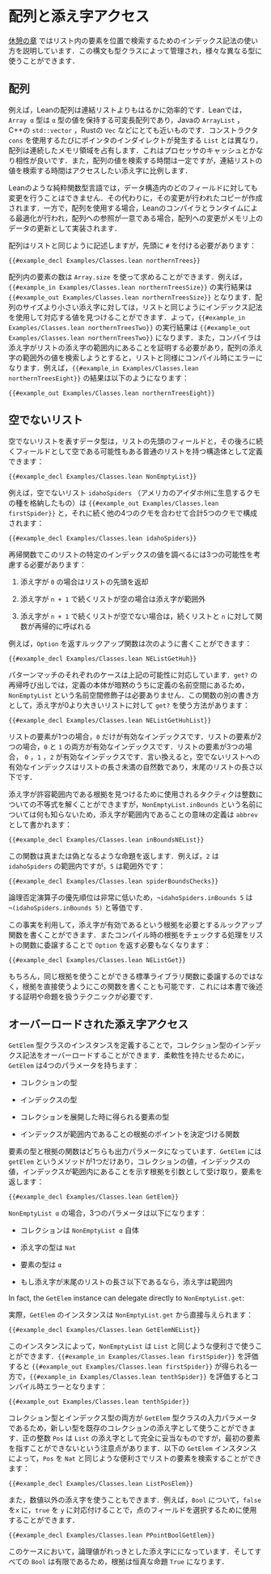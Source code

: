 <!-- # Arrays and Indexing -->

# 配列と添え字アクセス

<!-- The [Interlude](../props-proofs-indexing.md) describes how to use indexing notation in order to look up entries in a list by their position.
This syntax is also governed by a type class, and it can be used for a variety of different types. -->

[休憩の章](../props-proofs-indexing.md) ではリスト内の要素を位置で検索するためのインデックス記法の使い方を説明しています．この構文も型クラスによって管理され，様々な異なる型に使うことができます．

<!-- ## Arrays -->

## 配列

<!-- For instance, Lean arrays are much more efficient than linked lists for most purposes.
In Lean, the type `Array α` is a dynamically-sized array holding values of type `α`, much like a Java `ArrayList`, a C++ `std::vector`, or a Rust `Vec`.
Unlike `List`, which has a pointer indirection on each use of the `cons` constructor, arrays occupy a contiguous region of memory, which is much better for processor caches.
Also, looking up a value in an array takes constant time, while lookup in a linked list takes time proportional to the index being accessed. -->

例えば，Leanの配列は連結リストよりもはるかに効率的です．Leanでは，`Array α` 型は `α` 型の値を保持する可変長配列であり，Javaの `ArrayList` ，C++の `std::vector` ，Rustの `Vec` などにとても近いものです．コンストラクタ `cons` を使用するたびにポインタのインダイレクトが発生する `List` とは異なり，配列は連続したメモリ領域を占有します．これはプロセッサのキャッシュとかなり相性が良いです．また，配列の値を検索する時間は一定ですが，連結リストの値を検索する時間はアクセスしたい添え字に比例します．

<!-- In pure functional languages like Lean, it is not possible to mutate a given position in a data structure.
Instead, a copy is made that has the desired modifications.
When using an array, the Lean compiler and runtime contain an optimization that can allow modifications to be implemented as mutations behind the scenes when there is only a single unique reference to an array. -->

Leanのような純粋関数型言語では，データ構造内のどのフィールドに対しても変更を行うことはできません．その代わりに，その変更が行われたコピーが作成されます．一方で，配列を使用する場合，Leanのコンパイラとランタイムによる最適化が行われ，配列への参照が一意である場合，配列への変更がメモリ上のデータの更新として実装されます．

<!-- Arrays are written similarly to lists, but with a leading `#`: -->

配列はリストと同じように記述しますが，先頭に `#` を付ける必要があります：

```lean
{{#example_decl Examples/Classes.lean northernTrees}}
```
<!-- The number of values in an array can be found using `Array.size`.
For instance, `{{#example_in Examples/Classes.lean northernTreesSize}}` evaluates to `{{#example_out Examples/Classes.lean northernTreesSize}}`.
For indices that are smaller than an array's size, indexing notation can be used to find the corresponding value, just as with lists.
That is, `{{#example_in Examples/Classes.lean northernTreesTwo}}` evaluates to `{{#example_out Examples/Classes.lean northernTreesTwo}}`.
Similarly, the compiler requires a proof that an index is in bounds, and attempting to look up a value outside the bounds of the array results in a compile-time error, just as with lists.
For instance, `{{#example_in Examples/Classes.lean northernTreesEight}}` results in: -->

配列内の要素の数は `Array.size` を使って求めることができます．例えば，`{{#example_in Examples/Classes.lean northernTreesSize}}` の実行結果は `{{#example_out Examples/Classes.lean northernTreesSize}}` となります．配列のサイズより小さい添え字に対しては，リストと同じようにインデックス記法を使用して対応する値を見つけることができます．よって，`{{#example_in Examples/Classes.lean northernTreesTwo}}` の実行結果は `{{#example_out Examples/Classes.lean northernTreesTwo}}` になります．また，コンパイラは添え字がリストの添え字の範囲内にあることを証明する必要があり，配列の添え字の範囲外の値を検索しようとすると，リストと同様にコンパイル時にエラーになります．例えば，`{{#example_in Examples/Classes.lean northernTreesEight}}` の結果は以下のようになります：

```output error
{{#example_out Examples/Classes.lean northernTreesEight}}
```

<!-- ## Non-Empty Lists -->

## 空でないリスト

<!-- A datatype that represents non-empty lists can be defined as a structure with a field for the head of the list and a field for the tail, which is an ordinary, potentially empty list: -->

空でないリストを表すデータ型は，リストの先頭のフィールドと，その後ろに続くフィールドとして空である可能性もある普通のリストを持つ構造体として定義できます：

```lean
{{#example_decl Examples/Classes.lean NonEmptyList}}
```
<!-- For example, the non-empty list `idahoSpiders` (which contains some spider species native to the US state of Idaho) consists of `{{#example_out Examples/Classes.lean firstSpider}}` followed by four other spiders, for a total of five spiders: -->

例えば，空でないリスト `idahoSpiders` （アメリカのアイダホ州に生息するクモの種を格納したもの）は `{{#example_out Examples/Classes.lean firstSpider}}` と，それに続く他の4つのクモを合わせて合計5つのクモで構成されます：

```lean
{{#example_decl Examples/Classes.lean idahoSpiders}}
```

<!-- Looking up the value at a specific index in this list with a recursive function should consider three possibilities: -->

再帰関数でこのリストの特定のインデックスの値を調べるには3つの可能性を考慮する必要があります：

 <!-- 1. The index is `0`, in which case the head of the list should be returned. -->
 1. 添え字が `0` の場合はリストの先頭を返却
 <!-- 2. The index is `n + 1` and the tail is empty, in which case the index is out of bounds. -->
 2. 添え字が `n + 1` で続くリストが空の場合は添え字が範囲外
 <!-- 3. The index is `n + 1` and the tail is non-empty, in which case the function can be called recursively on the tail and `n`. -->
 3. 添え字が `n + 1` で続くリストが空でない場合は，続くリストと `n` に対して関数が再帰的に呼ばれる

<!-- For example, a lookup function that returns an `Option` can be written as follows: -->

例えば，`Option` を返すルックアップ関数は次のように書くことができます：

```lean
{{#example_decl Examples/Classes.lean NEListGetHuh}}
```
<!-- Each case in the pattern match corresponds to one of the possibilities above.
The recursive call to `get?` does not require a `NonEmptyList` namespace qualifier because the body of the definition is implicitly in the definition's namespace.
Another way to write this function uses `get?` for lists when the index is greater than zero: -->

パターンマッチのそれぞれのケースは上記の可能性に対応しています．`get?` の再帰呼び出しでは，定義の本体が暗黙のうちに定義の名前空間にあるため，`NonEmptyList` という名前空間修飾子は必要ありません．この関数の別の書き方として，添え字が0より大きいリストに対して `get?` を使う方法があります：

```lean
{{#example_decl Examples/Classes.lean NEListGetHuhList}}
```

<!-- If the list contains one entry, then only `0` is a valid index.
If it contains two entries, then both `0` and `1` are valid indices.
If it contains three entries, then `0`, `1`, and `2` are valid indices.
In other words, the valid indices into a non-empty list are natural numbers that are strictly less than the length of the list, which are less than or equal to the length of the tail. -->

リストの要素が1つの場合，`0` だけが有効なインデックスです．リストの要素が2つの場合，`0` と `1` の両方が有効なインデックスです．リストの要素が3つの場合， `0` ，`1` ，`2` が有効なインデックスです．言い換えると，空でないリストへの有効なインデックスはリストの長さ未満の自然数であり，末尾のリストの長さ以下です．

<!-- The definition of what it means for an index to be in bounds should be written as an `abbrev` because the tactics used to find evidence that indices are acceptable are able to solve inequalities of numbers, but they don't know anything about the name `NonEmptyList.inBounds`: -->

添え字が許容範囲内である根拠を見つけるために使用されるタクティクは整数についての不等式を解くことができますが，`NonEmptyList.inBounds` という名前については何も知らないため，添え字が範囲内であることの意味の定義は `abbrev` として書かれます：

```lean
{{#example_decl Examples/Classes.lean inBoundsNEList}}
```
<!-- This function returns a proposition that might be true or false.
For instance, `2` is in bounds for `idahoSpiders`, while `5` is not: -->

この関数は真または偽となるような命題を返します．例えば，`2` は `idahoSpiders` の範囲内ですが，`5` は範囲外です：

```leantac
{{#example_decl Examples/Classes.lean spiderBoundsChecks}}
```
<!-- The logical negation operator has a very low precedence, which means that `¬idahoSpiders.inBounds 5` is equivalent to `¬(idahoSpiders.inBounds 5)`. -->

論理否定演算子の優先順位は非常に低いため，`¬idahoSpiders.inBounds 5` は `¬(idahoSpiders.inBounds 5)` と等価です．

<!-- This fact can be used to write a lookup function that requires evidence that the index is valid, and thus need not return `Option`, by delegating to the version for lists that checks the evidence at compile time: -->

この事実を利用して，添え字が有効であるという根拠を必要とするルックアップ関数を書くことができます．またコンパイル時の根拠をチェックする処理をリストの関数に委譲することで `Option` を返す必要もなくなります：

```lean
{{#example_decl Examples/Classes.lean NEListGet}}
```
<!-- It is, of course, possible to write this function to use the evidence directly, rather than delegating to a standard library function that happens to be able to use the same evidence.
This requires techniques for working with proofs and propositions that are described later in this book. -->

もちろん，同じ根拠を使うことができる標準ライブラリ関数に委譲するのではなく，根拠を直接使うようにこの関数を書くことも可能です．これには本書で後述する証明や命題を扱うテクニックが必要です．

<!-- ## Overloading Indexing -->

## オーバーロードされた添え字アクセス

<!-- Indexing notation for a collection type can be overloaded by defining an instance of the `GetElem` type class.
For the sake of flexiblity, `GetElem` has four parameters: -->

`GetElem` 型クラスのインスタンスを定義することで，コレクション型のインデックス記法をオーバーロードすることができます．柔軟性を持たせるために，`GetElem` は4つのパラメータを持ちます：

 <!-- * The type of the collection -->
 * コレクションの型
 <!-- * The type of the index -->
 * インデックスの型
 <!-- * The type of elements that are extracted from the collection -->
 * コレクションを展開した時に得られる要素の型
 <!-- * A function that determines what counts as evidence that the index is in bounds -->
 * インデックスが範囲内であることの根拠のポイントを決定づける関数

<!-- The element type and the evidence function are both output parameters.
`GetElem` has a single method, `getElem`, which takes a collection value, an index value, and evidence that the index is in bounds as arguments, and returns an element: -->

要素の型と根拠の関数はどちらも出力パラメータになっています．`GetElem` には `getElem` というメソッドが1つだけあり，コレクションの値，インデックスの値，インデックスが範囲内にあることを示す根拠を引数として受け取り，要素を返します：

```lean
{{#example_decl Examples/Classes.lean GetElem}}
```
 
<!-- In the case of `NonEmptyList α`, these parameters are: -->

`NonEmptyList α` の場合，3つのパラメータは以下になります：

 <!-- * The collection is `NonEmptyList α` -->
 * コレクションは `NonEmptyList α` 自体
 <!-- * Indices have type `Nat` -->
 * 添え字の型は `Nat`
 <!-- * The type of elements is `α` -->
 * 要素の型は `α`
 <!-- * An index is in bounds if it is less than or equal to the length of the tail -->
 * もし添え字が末尾のリストの長さ以下であるなら，添え字は範囲内

In fact, the `GetElem` instance can delegate directly to `NonEmptyList.get`:

実際，`GetElem` のインスタンスは `NonEmptyList.get` から直接与えられます：

```lean
{{#example_decl Examples/Classes.lean GetElemNEList}}
```
<!-- With this instance, `NonEmptyList` becomes just as convenient to use as `List`.
Evaluating `{{#example_in Examples/Classes.lean firstSpider}}` yields `{{#example_out Examples/Classes.lean firstSpider}}`, while `{{#example_in Examples/Classes.lean tenthSpider}}` leads to the compile-time error: -->

このインスタンスによって，`NonEmptyList` は `List` と同じような便利さで使うことができます．`{{#example_in Examples/Classes.lean firstSpider}}` を評価すると `{{#example_out Examples/Classes.lean firstSpider}}` が得られる一方で，`{{#example_in Examples/Classes.lean tenthSpider}}` を評価するとコンパイル時エラーとなります：

```output error
{{#example_out Examples/Classes.lean tenthSpider}}
```

<!-- Because both the collection type and the index type are input parameters to the `GetElem` type class, new types can be used to index into existing collections.
The positive number type `Pos` is a perfectly reasonable index into a `List`, with the caveat that it cannot point at the first entry.
The follow instance of `GetElem` allows `Pos` to be used just as conveniently as `Nat` to find a list entry: -->

コレクション型とインデックス型の両方が `GetElem` 型クラスの入力パラメータであるため，新しい型を既存のコレクションの添え字として使うことができます．正の整数 `Pos` は `List` の添え字として完全に妥当なものですが，最初の要素を指すことができないという注意点があります．以下の `GetElem` インスタンスによって，`Pos` を `Nat` と同じような便利さでリストの要素を検索することができます：

```lean
{{#example_decl Examples/Classes.lean ListPosElem}}
```

<!-- Indexing can also make sense for non-numeric indices.
For example, `Bool` can be used to select between the fields in a point, with `false` corresponding to `x` and `true` corresponding to `y`: -->

また，数値以外の添え字を使うこともできます．例えば，`Bool` について，`false` を`x` に，`true` を `y` に対応付けることで，点のフィールドを選択するために使用することができます．

```lean
{{#example_decl Examples/Classes.lean PPointBoolGetElem}}
```
<!-- In this case, both Booleans are valid indices.
Because every possible `Bool` is in bounds, the evidence is simply the true proposition `True`. -->

このケースにおいて，論理値がれっきとした添え字にになっています．そしてすべての `Bool` は有限であるため，根拠は恒真な命題 `True` になります．